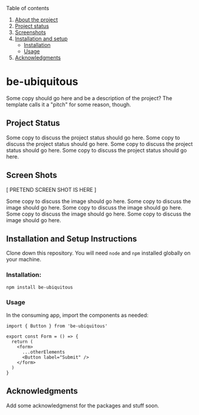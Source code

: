 <a name="readme-top">

  <summary>Table of contents</summary>
  <ol>
    <li><a href="#be-ubiquitous">About the project</a></li>
    <li><a href="#project-status">Project status</a></li>
    <li><a href="#screen-shots">Screenshots</a></li>
    <li>
      <a href="#installation-and-setup-instructions">Installation and setup</a>
      <ul>
        <li>
          <a href="#installation">Installation</a>
        </li>
        <li>
          <a href="#usage">Usage</a>
        </li>
      </ul>
    </li>
    <li><a href="#acknowledgments">Acknowledgments</a></li>
  </ol>

# be-ubiquitous

Some copy should go here and be a description of the project? The template calls it a "pitch" for some reason, though.

## Project Status

Some copy to discuss the project status should go here. Some copy to discuss the project status should go here. Some copy to discuss the project status should go here. Some copy to discuss the project status should go here.

## Screen Shots

[ PRETEND SCREEN SHOT IS HERE ]

Some copy to discuss the image should go here. Some copy to discuss the image should go here. Some copy to discuss the image should go here. Some copy to discuss the image should go here. Some copy to discuss the image should go here.

## Installation and Setup Instructions

Clone down this repository. You will need `node` and `npm` installed globally on your machine.

### Installation:

```
npm install be-ubiquitous
```

### Usage

In the consuming app, import the components as needed:

```
import { Button } from 'be-ubiquitous'

export const Form = () => {
  return (
    <form>
      ...otherElements
      <Button label="Submit" />
    </form>
  )
}
```

## Acknowledgments

Add some acknowledgmenst for the packages and stuff soon.
